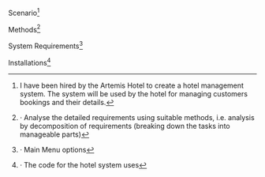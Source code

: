 Scenario[^1]

[^1]: I have been hired by the Artemis Hotel to create a hotel management system. The system will be used by the hotel for managing customers bookings and their details.

[^1]: The program system must be capable of providing the following information:

[^1]: Hotel Booking, Provides Hotel Rooms Info, Room Service, Billing and Record-Keeping.

Methods[^2]

[^2]: · Analyse the detailed requirements using suitable methods, i.e. analysis by decomposition of requirements (breaking down the tasks into manageable parts)

[^2]: · Elements and functions table

[^2]: · algorithms / pseudocode or flow diagram

[^2]: · Show the iterative development of the individual solutions with suitable testing throughout the process.

[^2]: · Test the final product with an appropriate test table and evaluate the solution against the detailed requirements Iidentified in the analysis.

System Requirements[^3]

[^3]: · Main Menu options

[^3]: · Personal details: including type of room and service booked.

[^3]: · Hotel room details: Type of room, number of persons, number of beds, what is included in the room i.e. on-suite, couch, TV etc.

[^3]: · Bookings

[^3]: · Billing and payments

[^3]: · Record keeping guest records, guests and allocated rooms, vacancy of rooms, room services

[^3]: · Database CSV document for customer / guests’ details

[^3]: · Test table to show that the system works.


Installations[^4]

[^4]: · The code for the hotel system uses 

